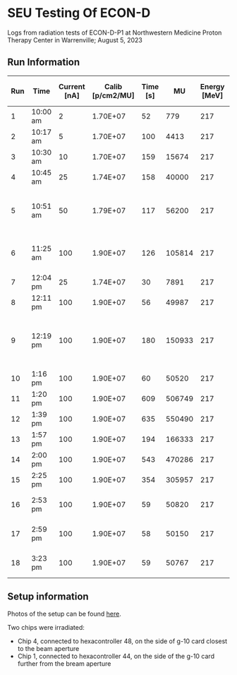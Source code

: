 # SEU Testing Of ECON-D

Logs from radiation tests of ECON-D-P1 at Northwestern Medicine Proton Therapy Center in Warrenville; August 5, 2023

## Run Information

| Run   | Time     |Current [nA]	| Calib [p/cm2/MU] |Time [s] | MU | Energy [MeV] | Flux [1/cm2/s] |Fluence [1/cm2]	| Tot Fluence [1/cm2] | Notes |
| ----------- | ----------- |  ----------- | ----------- | ----------- | ----------- | ----------- | ----------- | ----------- | ----------- | ----------- |
| 1	| 10:00 am | 2	 | 1.70E+07 | 52  | 779	   | 217 | 2.55E+08 | 1.32E+10 | 1.32E+10 |  |
| 2	| 10:17 am | 5	 | 1.70E+07 | 100 | 4413   | 217 | 7.50E+08 | 7.50E+10 | 8.83E+10 |  |
| 3	| 10:30 am | 10	 | 1.70E+07 | 159 | 15674  | 217 | 1.68E+09 | 2.66E+11 | 3.55E+11 |  |
| 4	| 10:45 am | 25	 | 1.74E+07 | 158 | 40000  | 217 | 4.41E+09 | 6.96E+11 | 1.05E+12 |  |
| 5	| 10:51 am | 50	 | 1.79E+07 | 117 | 56200  | 217 | 8.60E+09 | 1.01E+12 | 2.06E+12 | hex48 error abort (i2c issue) |
| 6	| 11:25 am | 100 | 1.90E+07 | 126 | 105814 | 217 | 1.60E+10 | 2.01E+12 | 4.07E+12 | hex44 RO - no JSON |
| 7	| 12:04 pm | 25	 | 1.74E+07 | 30  | 7891   | 217 | 4.58E+09 | 1.37E+11 | 4.20E+12 |  |
| 8	| 12:11 pm | 100 | 1.90E+07 | 56  | 49987  | 217 | 1.70E+10 | 9.50E+11 | 5.15E+12 |  |
| 9	| 12:19 pm | 100 | 1.90E+07 | 180 | 150933 | 217 | 1.59E+10 | 2.87E+12 | 8.02E+12 | beam abort, hex44 RO - JSON saved|
| 10	|  1:16 pm | 100 | 1.90E+07 | 60  | 50520  | 217 | 1.60E+10 | 9.60E+11 | 8.98E+12 |  |
| 11	|  1:20 pm | 100 | 1.90E+07 | 609 | 506749 | 217 | 1.58E+10 | 9.63E+12 | 1.86E+13 |  |
| 12	|  1:39 pm | 100 | 1.90E+07 | 635 | 550490 | 217 | 1.65E+10 | 1.05E+13 | 2.91E+13 |  |
| 13	|  1:57 pm | 100 | 1.90E+07 | 194 | 166333 | 217 | 1.63E+10 | 3.16E+12 | 3.22E+13 | beam abort |
| 14	|  2:00 pm | 100 | 1.90E+07 | 543 | 470286 | 217 | 1.65E+10 | 8.94E+12 | 4.12E+13 |  |
| 15	|  2:25 pm | 100 | 1.90E+07 | 354 | 305957 | 217 | 1.64E+10 | 5.81E+12 | 4.70E+13 |  |
| 16	|  2:53 pm | 100 | 1.90E+07 | 59  | 50820  | 217 | 1.64E+10 | 9.66E+11 | 4.79E+13 | all 1s and 0s |
| 17	|  2:59 pm | 100 | 1.90E+07 | 58  | 50150  | 217 | 1.64E+10 | 9.53E+11 | 4.89E+13 | all 0s and 1s |
| 18	|  3:23 pm | 100 | 1.90E+07 | 59  | 50767  | 217 | 1.63E+10 | 9.65E+11 | 4.99E+13 | CLKA turned off |

## Setup information

Photos of the setup can be found [here](https://photos.app.goo.gl/F5yrbbC9boyt8ciVA).

Two chips were irradiated:
 - Chip 4, connected to hexacontroller 48, on the side of g-10 card closest to the beam aperture
 - Chip 1, connected to hexacontroller 44, on the side of the g-10 card further from the bream aperture